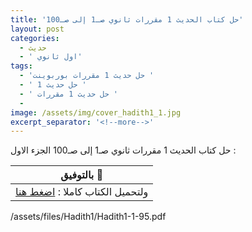 ```yaml
---
title: 'حل كتاب الحديث 1 مقررات ثانوي صـ1 إلى صـ100'
layout: post
categories:
  - حديث
  - ' اول ثانوي'
tags:
  - 'حل حديث 1 مقررات بوربوينت '
  - ' حل حديث 1 '
  - ' حل حديث 1 مقررات '
  - 
image: /assets/img/cover_hadith1_1.jpg
excerpt_separator: '<!--more-->'
---
```

حل كتاب الحديث 1 مقررات ثانوي صـ1 إلى صـ100 الجزء الاول :

| بالتوفيق :clap:   |
| ------------ |
| ولتحميل الكتاب كاملا : <a href="/assets/files/Hadith1.pdf" download >اضغط هنا</a>  |


<div class="url">/assets/files/Hadith1/Hadith1-1-95.pdf</div>
